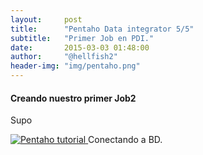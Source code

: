 ```yaml
---
layout:     post
title:      "Pentaho Data integrator 5/5"
subtitle:   "Primer Job en PDI."
date:       2015-03-03 01:48:00
author:     "@hellfish2"
header-img: "img/pentaho.png"
---
```


#### Creando nuestro primer Job2

Supo

<p class="centerImage">
<a href="#">
<img src="{{ site.baseurl }}/img/pentaho_5.png" alt="Pentaho tutorial">
</a>
<span class="caption text-muted">Conectando a BD.</span>
</p>
